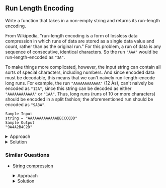 ## Run Length Encoding

Write a function that takes in a non-empty string and returns its run-length encoding.

From Wikipedia, "run-length encoding is a form of lossless data compression in which runs of data are stored as a single data value and count, rather than as the original run." For this problem, a run of data is any sequence of consecutive, identical characters. So the run `"AAA"` would be run-length-encoded as `"3A"`.

To make things more complicated, however, the input string can contain all sorts of special characters, including numbers. And since encoded data must be decodable, this means that we can't naively run-length-encode long runs. For example, the run `"AAAAAAAAAAAA"` (12 As), can't naively be encoded as `"12A"`, since this string can be decoded as either `"AAAAAAAAAAAA"` or `"1AA"`. Thus, long runs (runs of 10 or more characters) should be encoded in a split fashion; the aforementioned run should be encoded as `"9A3A"`.

```
Sample Input
string = "AAAAAAAAAAAAABBCCCCDD"
Sample Output
"9A4A2B4C2D"
```

<details>
<summary>Approach</summary>

1. **Initialize**
   - Empty result array
   - Current run counter = 1

2. **Process String**
    - Compare current char with next char
    - If same AND count < 9:
        - Increment counter
    - If different OR count = 9:
        - Add current count + char to result
        - Reset counter to 1

3. **Handle Last Character**
   - Add final run count and character
</details>

<details>
<summary>Solution</summary>

```js
function runLengthEncoding(string) {
  // Write your code here.
  const result = []
  let currRun = 1
  for (let i = 0; i < string.length - 1; i++) {
    if(string[i+1] === string[i] && currRun < 9){
      currRun++
    } else {
      result.push(`${currRun}${string[i]}`)
      currRun = 1
    }
  }
  result.push(`${currRun}${string[string.length-1]}`)

  return result.join('')
}

// Time complexity: O(n)
// Space complexity: O(n)
```
</details>

### Similar Questions

- [String compression](https://leetcode.com/problems/string-compression/description/)

    <details>
    <summary>Approach</summary>

    1. **Initialize Variables**
    ```javascript
    currRun = 1        // track current run length
    currChar = first   // current character
    index = 0          // position in output array
    ```

    2. **Process String**
    - If same character: increment run
    - If different character:
        - Single char: just add char
        - Run > 9: split digits and add separately
        - Run <= 9: add char + count

    3. **Handle Last Run**
    - Apply same logic as step 2
    - Update final index
    </details>

    <details>
    <summary>Solution</summary>

    ```js
    var compress = function(chars) {
    let currRun = 1
    let currChar = chars[0]
    let index = 0

    for(let i=1; i<chars.length; i++ ){
        if(chars[i-1]===chars[i]){
            currRun++
        } else {
            if(currRun === 1){
                chars[index] = currChar
            } else if(currRun > 9){
                const currRunStr = currRun.toString().split('')
                chars[index] = currChar
                for(let j = 0; j < currRunStr.length; j++){
                    index++
                    chars[index] = currRunStr[j]
                }
            } else {
                chars[index] = currChar
                index++
                chars[index] = currRun.toString()
            }
            index++
            currChar = chars[i]
            currRun = 1
        }
    }

    if(currRun === 1){
        chars[index] = currChar
    } else if(currRun > 9){
        const currRunStr = currRun.toString().split('')
        chars[index] = currChar
        for(let j = 0; j < currRunStr.length; j++){
            index++
            chars[index] = currRunStr[j]
        }
    } else {
        chars[index] = currChar
        index++
        chars[index] = currRun.toString()
    }
    index++

    return index
    };

    // Time complexity: O(n)
    // Space complexity: O(1)
    ```
    </details>